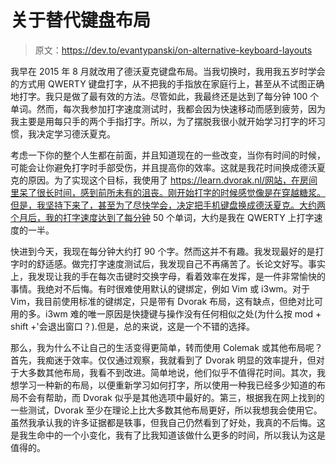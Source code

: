 # 关于替代键盘布局

> 原文：<https://dev.to/evantypanski/on-alternative-keyboard-layouts>

我早在 2015 年 8 月就改用了德沃夏克键盘布局。当我切换时，我用我五岁时学会的方式用 QWERTY 键盘打字，从不把我的手指放在家庭行上，甚至从不试图正确地打字。我只是做了最有效的方法。尽管如此，我最终还是达到了每分钟 100 个单词。然而，每次我参加打字速度测试时，我都会因为快速移动而感到疲劳，因为我主要是用每只手的两个手指打字。所以，为了摆脱我很小就开始学习打字的坏习惯，我决定学习德沃夏克。

考虑一下你的整个人生都在前面，并且知道现在的一些改变，当你有时间的时候，可能会让你避免打字时手部受伤，并且提高你的效率。这就是我花时间换成德沃夏克的原因。为了实现这个目标，我使用了 https://learn.dvorak.nl/网站，在房间里呆了很长时间，感到前所未有的沮丧。刚开始打字的时候感觉像是在穿越糖浆。但是，我坚持下来了，甚至为了尽快学会，决定把手机键盘换成德沃夏克。大约两个月后，我的打字速度达到了每分钟 50 个单词，大约是我在 QWERTY 上打字速度的一半。

快进到今天，我现在每分钟大约打 90 个字。然而这并不有趣。我发现最好的是打字时的舒适感。做完打字速度测试后，我发现自己不再痛苦了。长论文好写。事实上，我发现让我的手在每次击键时交换字母，看着效率在发挥，是一件非常愉快的事情。我绝对不后悔。有时很难使用默认的键绑定，例如 Vim 或 i3wm。对于 Vim，我目前使用标准的键绑定，只是带有 Dvorak 布局，这有缺点，但绝对比可用的多。i3wm 难的唯一原因是快捷键与操作没有任何相似之处(为什么按 mod + shift +'会退出窗口？).但是，总的来说，这是一个不错的选择。

那么，我为什么不让自己的生活变得更简单，转而使用 Colemak 或其他布局呢？首先，我痴迷于效率。仅仅通过观察，我就看到了 Dvorak 明显的效率提升，但对于大多数其他布局，我看不到改进。简单地说，他们似乎不值得花时间。其次，我想学习一种新的布局，以便重新学习如何打字，所以使用一种我已经多少知道的布局不会有帮助，而 Dvorak 似乎是其他选项中最好的。第三，根据我在网上找到的一些测试，Dvorak 至少在理论上比大多数其他布局更好，所以我想我会使用它。虽然我承认我的许多证据都是轶事，但我自己仍然看到了好处，我真的不后悔。这是我生命中的一个小变化，我有了比我知道该做什么更多的时间，所以我认为这是值得的。